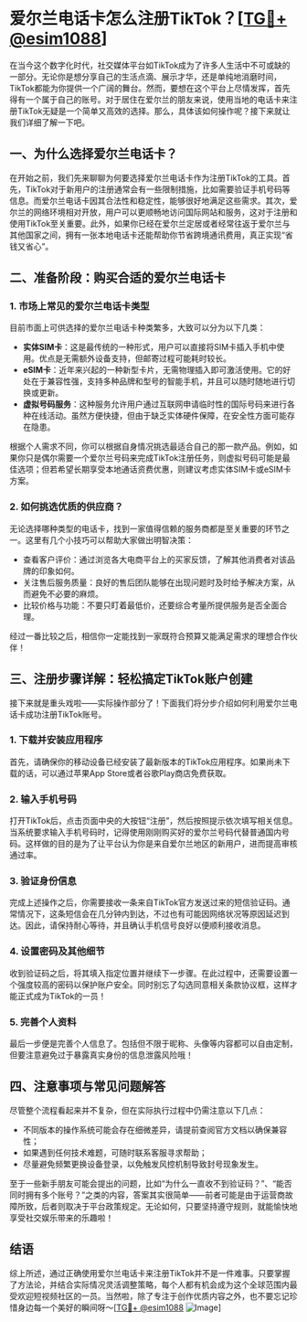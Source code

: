 # 爱尔兰电话卡怎么注册TikTok？[[TG💪+ @esim1088](https://t.me/s/esim1088)]

在当今这个数字化时代，社交媒体平台如TikTok成为了许多人生活中不可或缺的一部分。无论你是想分享自己的生活点滴、展示才华，还是单纯地消磨时间，TikTok都能为你提供一个广阔的舞台。然而，要想在这个平台上尽情发挥，首先得有一个属于自己的账号。对于居住在爱尔兰的朋友来说，使用当地的电话卡来注册TikTok无疑是一个简单又高效的选择。那么，具体该如何操作呢？接下来就让我们详细了解一下吧。

## 一、为什么选择爱尔兰电话卡？

在开始之前，我们先来聊聊为何要选择爱尔兰电话卡作为注册TikTok的工具。首先，TikTok对于新用户的注册通常会有一些限制措施，比如需要验证手机号码等信息。而爱尔兰电话卡因其合法性和稳定性，能够很好地满足这些需求。其次，爱尔兰的网络环境相对开放，用户可以更顺畅地访问国际网站和服务，这对于注册和使用TikTok至关重要。此外，如果你已经在爱尔兰定居或者经常往返于爱尔兰与其他国家之间，拥有一张本地电话卡还能帮助你节省跨境通讯费用，真正实现“省钱又省心”。

## 二、准备阶段：购买合适的爱尔兰电话卡

### 1. 市场上常见的爱尔兰电话卡类型

目前市面上可供选择的爱尔兰电话卡种类繁多，大致可以分为以下几类：

- **实体SIM卡**：这是最传统的一种形式，用户可以直接将SIM卡插入手机中使用。优点是无需额外设备支持，但邮寄过程可能耗时较长。
- **eSIM卡**：近年来兴起的一种新型卡片，无需物理插入即可激活使用。它的好处在于兼容性强，支持多种品牌和型号的智能手机，并且可以随时随地进行切换或更新。
- **虚拟号码服务**：这种服务允许用户通过互联网申请临时性的国际号码来进行各种在线活动。虽然方便快捷，但由于缺乏实体硬件保障，在安全性方面可能存在隐患。

根据个人需求不同，你可以根据自身情况挑选最适合自己的那一款产品。例如，如果你只是偶尔需要一个爱尔兰号码来完成TikTok注册任务，则虚拟号码可能是最佳选项；但若希望长期享受本地通话资费优惠，则建议考虑实体SIM卡或eSIM卡方案。

### 2. 如何挑选优质的供应商？

无论选择哪种类型的电话卡，找到一家值得信赖的服务商都是至关重要的环节之一。这里有几个小技巧可以帮助大家做出明智决策：

- 查看客户评价：通过浏览各大电商平台上的买家反馈，了解其他消费者对该品牌的印象如何。
- 关注售后服务质量：良好的售后团队能够在出现问题时及时给予解决方案，从而避免不必要的麻烦。
- 比较价格与功能：不要只盯着最低价，还要综合考量所提供服务是否全面合理。

经过一番比较之后，相信你一定能找到一家既符合预算又能满足需求的理想合作伙伴！

## 三、注册步骤详解：轻松搞定TikTok账户创建

接下来就是重头戏啦——实际操作部分了！下面我们将分步介绍如何利用爱尔兰电话卡成功注册TikTok账号。

### 1. 下载并安装应用程序

首先，请确保你的移动设备已经安装了最新版本的TikTok应用程序。如果尚未下载的话，可以通过苹果App Store或者谷歌Play商店免费获取。

### 2. 输入手机号码

打开TikTok后，点击页面中央的大按钮“注册”，然后按照提示依次填写相关信息。当系统要求输入手机号码时，记得使用刚刚购买好的爱尔兰号码代替普通国内号码。这样做的目的是为了让平台认为你是来自爱尔兰地区的新用户，进而提高审核通过率。

### 3. 验证身份信息

完成上述操作之后，你需要接收一条来自TikTok官方发送过来的短信验证码。通常情况下，这条短信会在几分钟内到达，不过也有可能因网络状况等原因延迟到达。因此，请保持耐心等待，并且确认手机信号良好以便顺利接收消息。

### 4. 设置密码及其他细节

收到验证码之后，将其填入指定位置并继续下一步骤。在此过程中，还需要设置一个强度较高的密码以保护账户安全。同时别忘了勾选同意相关条款协议框，这样才能正式成为TikTok的一员！

### 5. 完善个人资料

最后一步便是完善个人信息了。包括但不限于昵称、头像等内容都可以自由定制，但要注意避免过于暴露真实身份的信息泄露风险哦！

## 四、注意事项与常见问题解答

尽管整个流程看起来并不复杂，但在实际执行过程中仍需注意以下几点：

- 不同版本的操作系统可能会存在细微差异，请提前查阅官方文档以确保兼容性；
- 如果遇到任何技术难题，可随时联系客服寻求帮助；
- 尽量避免频繁更换设备登录，以免触发风控机制导致封号现象发生。

至于一些新手朋友可能会提出的问题，比如“为什么一直收不到验证码？”、“能否同时拥有多个账号？”之类的内容，答案其实很简单——前者可能是由于运营商故障所致，后者则取决于平台政策规定。无论如何，只要坚持遵守规则，就能愉快地享受社交娱乐带来的乐趣啦！

## 结语

综上所述，通过正确使用爱尔兰电话卡来注册TikTok并不是一件难事。只要掌握了方法论，并结合实际情况灵活调整策略，每个人都有机会成为这个全球范围内最受欢迎短视频社区的一员。当然啦，除了专注于创作优质内容之外，也不要忘记珍惜身边每一个美好的瞬间呀～[[TG💪+ @esim1088](https://t.me/s/esim1088) ![Image](https://i.postimg.cc/4NQfJmqS/Snipaste-2025-05-13-00-14-12.png)]